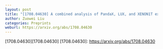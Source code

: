 ```yaml
---
layout: post
title: "[1708.04630] A combined analysis of PandaX, LUX, and XENON1T experiments within the framework of dark matter effective theory"
author: Zuowei Liu
categories: Preprints
weburl: https://arxiv.org/abs/1708.04630
---
```


[1708.04630][1708.04630]
[1708.04630]: https://arxiv.org/abs/1708.04630
